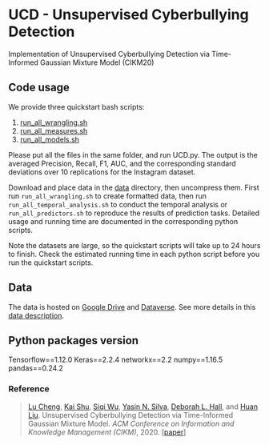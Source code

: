 # UCD - Unsupervised Cyberbullying Detection 


Implementation of Unsupervised Cyberbullying Detection via Time-Informed Gaussian Mixture Model (CIKM20)


## Code usage
We provide three quickstart bash scripts:
1. [run_all_wrangling.sh](/wrangling/run_all_wrangling.sh)
2. [run_all_measures.sh](/measures/run_all_measures.sh)
3. [run_all_models.sh](/models/run_all_models.sh)

Please put all the files in the same folder, and run UCD.py. The output is the averaged Precision, Recall, F1, AUC, and the corresponding standard deviations over 10 replications for the Instagram dataset.

Download and place data in the [data](/data) directory, then uncompress them.
First run `run_all_wrangling.sh` to create formatted data, then run `run_all_temporal_analysis.sh` to conduct the temporal analysis or `run_all_predictors.sh` to reproduce the results of prediction tasks.
Detailed usage and running time are documented in the corresponding python scripts.

Note the datasets are large, so the quickstart scripts will take up to 24 hours to finish.
Check the estimated running time in each python script before you run the quickstart scripts.

## Data
The data is hosted on [Google Drive](https://drive.google.com/drive/folders/19R3_2hRMVqlMGELZm47ruk8D9kqJvAmL?usp=sharing) and [Dataverse](https://dataverse.harvard.edu/dataset.xhtml?persistentId=doi:10.7910/DVN/TORICY).
See more details in this [data description](/data/README.md).


## Python packages version
Tensorflow==1.12.0
Keras==2.2.4
networkx==2.2
numpy==1.16.5
pandas==0.24.2


### Reference
> [Lu Cheng](http://www.public.asu.edu/~lcheng35/), [Kai Shu](http://www.cs.iit.edu/~kshu/), [Siqi Wu](https://avalanchesiqi.github.io/), [Yasin N. Silva](http://www.public.asu.edu/~ynsilva/), [Deborah L. Hall](http://www.dhallpsych.com/index), and [Huan Liu](http://www.public.asu.edu/~huanliu/). Unsupervised Cyberbullying Detection via Time-Informed Gaussian Mixture Model. *ACM Conference on Information and Knowledge Management (CIKM)*, 2020. \[[paper](https://avalanchesiqi.github.io/files/cscw2019network.pdf)\]
